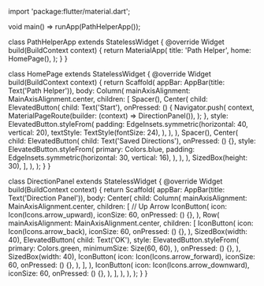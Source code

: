 import 'package:flutter/material.dart';

void main() => runApp(PathHelperApp());

class PathHelperApp extends StatelessWidget {
  @override
  Widget build(BuildContext context) {
    return MaterialApp(
      title: 'Path Helper',
      home: HomePage(),
    );
  }
}

class HomePage extends StatelessWidget {
  @override
  Widget build(BuildContext context) {
    return Scaffold(
      appBar: AppBar(title: Text('Path Helper')),
      body: Column(
        mainAxisAlignment: MainAxisAlignment.center,
        children: [
          Spacer(),
          Center(
            child: ElevatedButton(
              child: Text('Start'),
              onPressed: () {
                Navigator.push(
                  context,
                  MaterialPageRoute(builder: (context) => DirectionPanel()),
                );
              },
              style: ElevatedButton.styleFrom(
                padding: EdgeInsets.symmetric(horizontal: 40, vertical: 20),
                textStyle: TextStyle(fontSize: 24),
              ),
            ),
          ),
          Spacer(),
          Center(
            child: ElevatedButton(
              child: Text('Saved Directions'),
              onPressed: () {},
              style: ElevatedButton.styleFrom(
                primary: Colors.blue,
                padding: EdgeInsets.symmetric(horizontal: 30, vertical: 16),
              ),
            ),
          ),
          SizedBox(height: 30),
        ],
      ),
    );
  }
}

class DirectionPanel extends StatelessWidget {
  @override
  Widget build(BuildContext context) {
    return Scaffold(
      appBar: AppBar(title: Text('Direction Panel')),
      body: Center(
        child: Column(
          mainAxisAlignment: MainAxisAlignment.center,
          children: [
            // Up Arrow
            IconButton(
              icon: Icon(Icons.arrow_upward),
              iconSize: 60,
              onPressed: () {},
            ),
            Row(
              mainAxisAlignment: MainAxisAlignment.center,
              children: [
                IconButton(
                  icon: Icon(Icons.arrow_back),
                  iconSize: 60,
                  onPressed: () {},
                ),
                SizedBox(width: 40),
                ElevatedButton(
                  child: Text('OK'),
                  style: ElevatedButton.styleFrom(
                    primary: Colors.green,
                    minimumSize: Size(60, 60),
                  ),
                  onPressed: () {},
                ),
                SizedBox(width: 40),
                IconButton(
                  icon: Icon(Icons.arrow_forward),
                  iconSize: 60,
                  onPressed: () {},
                ),
              ],
            ),
            IconButton(
              icon: Icon(Icons.arrow_downward),
              iconSize: 60,
              onPressed: () {},
            ),
          ],
        ),
      ),
    );
  }
}
